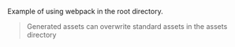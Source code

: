 Example of using webpack in the root directory. 

>Generated assets can overwrite standard assets in the assets directory